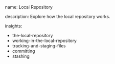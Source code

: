 name: Local Repository

description: Explore how the local repository works.

insights:
  - the-local-repository
  - working-in-the-local-repository
  - tracking-and-staging-files
  - committing
  - stashing
